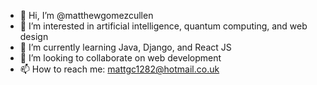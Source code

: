 - 👋 Hi, I’m @matthewgomezcullen
- 👀 I’m interested in artificial intelligence, quantum computing, and web design
- 🌱 I’m currently learning Java, Django, and React JS
- 💞️ I’m looking to collaborate on web development
- 📫 How to reach me: mattgc1282@hotmail.co.uk 

<!---
matthewgomezcullen/matthewgomezcullen is a ✨ special ✨ repository because its `README.md` (this file) appears on your GitHub profile.
You can click the Preview link to take a look at your changes.
--->
